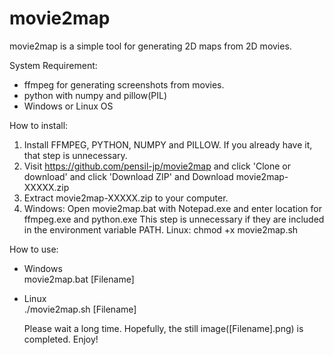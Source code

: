# movie2map
movie2map is a simple tool for generating 2D maps from 2D movies.

System Requirement:  
* ffmpeg for generating screenshots from movies.
* python with numpy and pillow(PIL)
* Windows or Linux OS

How to install:
1) Install FFMPEG, PYTHON, NUMPY and PILLOW.
   If you already have it, that step is unnecessary.
2) Visit https://github.com/pensil-jp/movie2map
   and click 'Clone or download' and click 'Download ZIP'
   and Download movie2map-XXXXX.zip
3) Extract movie2map-XXXXX.zip to your computer.
4) Windows:
   Open movie2map.bat with Notepad.exe and enter location for ffmpeg.exe and python.exe
   This step is unnecessary if they are included in the environment variable PATH.
   Linux:
   chmod +x movie2map.sh

How to use:
* Windows  
    movie2map.bat [Filename]
* Linux  
    ./movie2map.sh [Filename]

  Please wait a long time. Hopefully, the still image([Filename].png) is completed. Enjoy!
